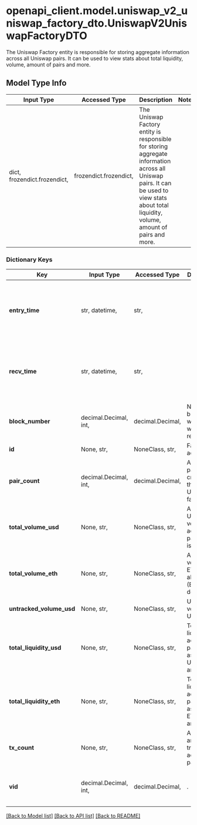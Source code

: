 # openapi_client.model.uniswap_v2_uniswap_factory_dto.UniswapV2UniswapFactoryDTO

The Uniswap Factory entity is responsible for storing aggregate information across all Uniswap pairs. It can be used to view stats about total liquidity, volume, amount of pairs and more.

## Model Type Info
Input Type | Accessed Type | Description | Notes
------------ | ------------- | ------------- | -------------
dict, frozendict.frozendict,  | frozendict.frozendict,  | The Uniswap Factory entity is responsible for storing aggregate information across all Uniswap pairs. It can be used to view stats about total liquidity, volume, amount of pairs and more. | 

### Dictionary Keys
Key | Input Type | Accessed Type | Description | Notes
------------ | ------------- | ------------- | ------------- | -------------
**entry_time** | str, datetime,  | str,  |  | [optional] value must conform to RFC-3339 date-time
**recv_time** | str, datetime,  | str,  |  | [optional] value must conform to RFC-3339 date-time
**block_number** | decimal.Decimal, int,  | decimal.Decimal,  | Number of block in which entity was recorded. | [optional] value must be a 64 bit integer
**id** | None, str,  | NoneClass, str,  | Factory address. | [optional] 
**pair_count** | decimal.Decimal, int,  | decimal.Decimal,  | Amount of pairs created by the Uniswap factory. | [optional] value must be a 32 bit integer
**total_volume_usd** | None, str,  | NoneClass, str,  | All time USD volume across all pairs (USD is derived). | [optional] 
**total_volume_eth** | None, str,  | NoneClass, str,  | All time volume in ETH across all pairs (ETH is derived). | [optional] 
**untracked_volume_usd** | None, str,  | NoneClass, str,  | Untracked volume USD. | [optional] 
**total_liquidity_usd** | None, str,  | NoneClass, str,  | Total liquidity across all pairs stored as a derived USD amount. | [optional] 
**total_liquidity_eth** | None, str,  | NoneClass, str,  | Total liquidity across all pairs stored as a derived ETH amount. | [optional] 
**tx_count** | None, str,  | NoneClass, str,  | All time amount of transactions across all pairs. | [optional] 
**vid** | decimal.Decimal, int,  | decimal.Decimal,  | . | [optional] value must be a 64 bit integer

[[Back to Model list]](../../README.md#documentation-for-models) [[Back to API list]](../../README.md#documentation-for-api-endpoints) [[Back to README]](../../README.md)

